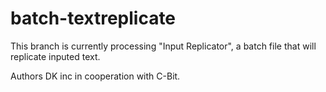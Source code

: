 # batch-textreplicate
This branch is currently processing "Input Replicator", a batch file that will replicate inputed text.

Authors
DK inc in cooperation with C-Bit.
